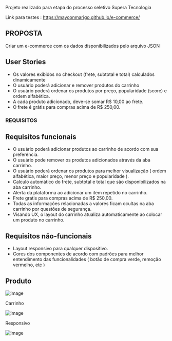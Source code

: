 Projeto realizado para etapa do processo seletivo Supera Tecnologia

Link para testes : https://mayconmarigo.github.io/e-commerce/

## PROPOSTA

Criar um e-commerce com os dados disponibilizados pelo arquivo JSON

## User Stories

- Os valores exibidos no checkout (frete, subtotal e total) calculados dinamicamente
- O usuário poderá adicionar e remover produtos do carrinho
- O usuário poderá ordenar os produtos por preço, popularidade (score) e ordem alfabética.
- A cada produto adicionado, deve-se somar R$ 10,00 ao frete.
- O frete é grátis para compras acima de R$ 250,00.

### REQUISITOS

## Requisitos funcionais

- O usuário poderá adicionar produtos ao carrinho de acordo com sua preferência.
- O usuário pode remover os produtos adicionados através da aba carrinho.
- O usuário poderá ordenar os produtos para melhor visualização ( ordem alfabética, maior preço, menor preço e popularidade ).
- Calculo automático do frete, subtotal e total que são disponibilizados na aba carrinho.
- Alerta da plataforma ao adicionar um item repetido no carrinho.
- Frete gratis para compras acima de R$ 250,00.
- Todas as informações relacionadas a valores ficam ocultas na aba carrinho por questões de segurança.
- Visando UX, o layout do carrinho atualiza automaticamente ao colocar um produto no carrinho.
 
## Requisitos não-funcionais

- Layout responsivo para qualquer dispositivo.
- Cores dos componentes de acordo com padrões para melhor entendimento das funcionalidades ( botão de compra verde, remoção vermelho, etc )

## Produto

![image](https://user-images.githubusercontent.com/67290959/110389688-a12a4c00-8043-11eb-85d9-e85856affde1.png)

Carrinho

![image](https://user-images.githubusercontent.com/67290959/110389779-c15a0b00-8043-11eb-8750-d530f161e814.png)

Responsivo

![image](https://user-images.githubusercontent.com/67290959/110389909-f1a1a980-8043-11eb-84ed-173ae229653c.png)



